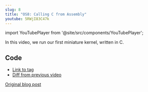 ```yaml
---
slug: 8
title: "OS8: Calling C from Assembly"
youtube: 5RWjI83C47k
---
```


import YouTubePlayer from '@site/src/components/YouTubePlayer';

<YouTubePlayer youtubeLink={frontMatter.youtube} />

In this video, we run our first miniature kernel, written in C.

<!--truncate-->

## Code

- [Link to tag](https://github.com/pagekeysolutions/pkos/releases/tag/vid%2Fos008)
- [Diff from previous video](https://github.com/pagekeysolutions/pkos/compare/vid/os007..vid/os008)

[Original blog post](/blog/pkos/8-calling-c-from-assembly)